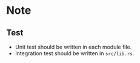 # Note
## Test
- Unit test should be written in each module file.
- Integration test should be written in `src/lib.rs`.
